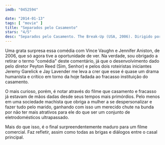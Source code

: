 ```yaml
---
imdb: "0452594"

date: "2014-01-13"
tags: [ "movie" ]
title: "Separados pelo Casamento"
stars: "4/5"
desc: "Separados pelo Casamento. The Break-Up (USA, 2006). Dirigido por Peyton Reed. Escrito por Jeremy Garelick, Jay Lavender, Vince Vaughn, Jeremy Garelick, Jay Lavender. Com Vince Vaughn, Jennifer Aniston, Joey Lauren Adams, Cole Hauser, Jon Favreau, Jason Bateman, Judy Davis, Justin Long, Ivan Sergei."
---
```

Uma grata surpresa essa comédia com Vince Vaughn e Jennifer Aniston, de 2006, que só agora tive a oportunidade de ver. Na verdade, sou obrigado a retirar o termo "comédia" deste comentário, já que o desenvolvimento dado pelo diretor Peyton Reed (Sim, Senhor) e pelos dois roteiristas iniciantes Jeremy Garelick e Jay Lavender me leva a crer que esse é quase um drama humanista e crítico em torno da hoje fadada ao fracasso instituição do casamento.

O mais curioso, porém, é notar através do filme que casamento e fracasso já estavam de mãos dadas desde seus tempos mais primórdios. Pelo menos em uma sociedade machista que obriga a mulher a se despersonalizar e fazer tudo pelo marido, ganhando com isso um merecido chute na bunda por não ter mais atrativos para ele do que ser um conjunto de eletrodomésticos ultrapassado.

Mais do que isso, é o final surpreendentemente maduro para um filme comercial. Faz refletir, assim como todas as brigas e diálogos entre o casal principal.
